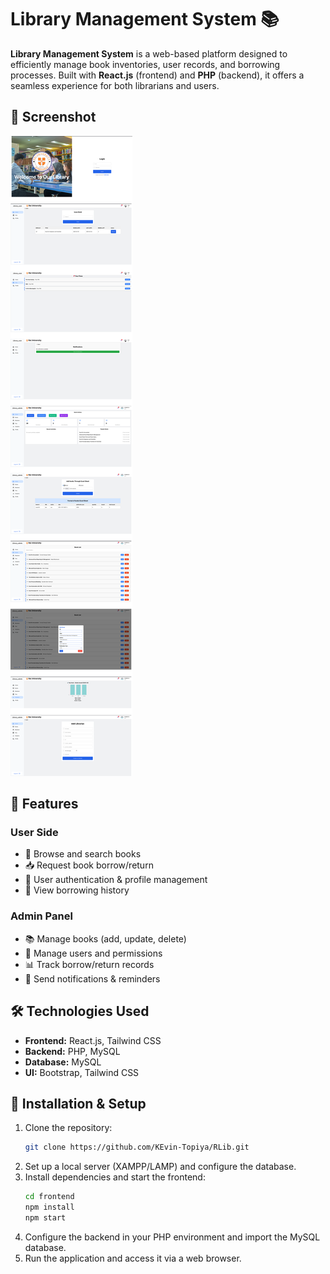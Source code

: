 # Library Management System 📚

**Library Management System** is a web-based platform designed to efficiently manage book inventories, user records, and borrowing processes. Built with **React.js** (frontend) and **PHP** (backend), it offers a seamless experience for both librarians and users.

## 📸 Screenshot

![Library Management Screenshot](./image.png)


## 📱 Features

### User Side
- 📖 Browse and search books
- 📥 Request book borrow/return
- 👤 User authentication & profile management
- 📜 View borrowing history

### Admin Panel
- 📚 Manage books (add, update, delete)
- 👥 Manage users and permissions
- 📊 Track borrow/return records
- 🔔 Send notifications & reminders

## 🛠️ Technologies Used
- **Frontend:** React.js, Tailwind CSS
- **Backend:** PHP, MySQL
- **Database:** MySQL
- **UI:** Bootstrap, Tailwind CSS

## 🚀 Installation & Setup
1. Clone the repository:
   ```bash
   git clone https://github.com/KEvin-Topiya/RLib.git
   ```
2. Set up a local server (XAMPP/LAMP) and configure the database.
3. Install dependencies and start the frontend:
   ```bash
   cd frontend
   npm install
   npm start
   ```
4. Configure the backend in your PHP environment and import the MySQL database.
5. Run the application and access it via a web browser.



